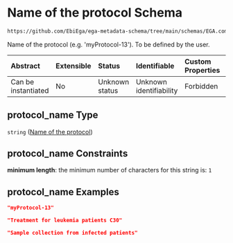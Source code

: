 # Name of the protocol Schema

```txt
https://github.com/EbiEga/ega-metadata-schema/tree/main/schemas/EGA.common-definitions.json#/definitions/protocols_object/properties/protocol_name
```

Name of the protocol (e.g. 'myProtocol-13'). To be defined by the user.

| Abstract            | Extensible | Status         | Identifiable            | Custom Properties | Additional Properties | Access Restrictions | Defined In                                                                                           |
| :------------------ | :--------- | :------------- | :---------------------- | :---------------- | :-------------------- | :------------------ | :--------------------------------------------------------------------------------------------------- |
| Can be instantiated | No         | Unknown status | Unknown identifiability | Forbidden         | Allowed               | none                | [EGA.common-definitions.json\*](../../../schemas/EGA.common-definitions.json "open original schema") |

## protocol\_name Type

`string` ([Name of the protocol](ega-12-definitions-ega-protocols-object-properties-name-of-the-protocol.md))

## protocol\_name Constraints

**minimum length**: the minimum number of characters for this string is: `1`

## protocol\_name Examples

```json
"myProtocol-13"
```

```json
"Treatment for leukemia patients C30"
```

```json
"Sample collection from infected patients"
```
